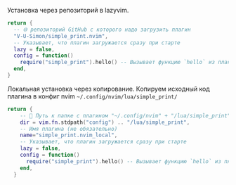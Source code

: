 




Установка через репозиторий в lazyvim. 

```lua
return {
  -- 🌐 репозиторий GitHub с которого надо загрузить плагин
  "V-U-Simon/simple_print.nvim",
  -- Указывает, что плагин загружается сразу при старте
  lazy = false, 
  config = function()
    require("simple_print").hello() -- Вызывает функцию `hello` из плагина
  end,
}
```

Локальная установка через копирование. 
Копируем исходный код плагина в конфиг nvim `~/.config/nvim/lua/simple_print/` 

```lua
return {
    -- 📁 Путь к папке c плагином "~/.config/nvim" + "/lua/simple_print"
    dir = vim.fn.stdpath("config") .. "/lua/simple_print",
    -- Имя плагина (не обязательно)
    name="simple_print.nvim_local",
    -- Указывает, что плагин загружается сразу при старте
    lazy = false,
    config = function()
      require("simple_print").hello() -- Вызывает функцию `hello` из плагина
    end,
  }
```
